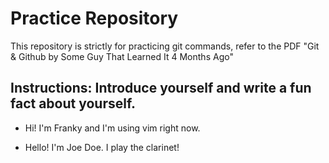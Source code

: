 # Practice Repository

This repository is strictly for practicing git commands, refer to the PDF "Git & Github by Some Guy That Learned It 4 Months Ago"

## Instructions: Introduce yourself and write a fun fact about yourself.
* Hi! I'm Franky and I'm using vim right now.

* Hello! I'm Joe Doe. I play the clarinet!

